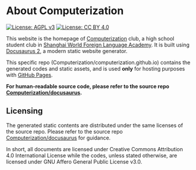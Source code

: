 # About Computerization

[![License: AGPL v3](https://img.shields.io/badge/License-AGPL%20v3-blue.svg)](https://www.gnu.org/licenses/agpl-3.0)
[![License: CC BY 4.0](https://img.shields.io/badge/License-CC%20BY%204.0-lightgrey.svg)](https://creativecommons.org/licenses/by/4.0/)

This website is the homepage of [Computerization](https://github.com/Computerization) club, a high school student club in [Shanghai World Foreign Language Academy](http://www.wflms.cn). It is built using [Docusaurus 2](https://v2.docusaurus.io/), a modern static website generator.

This specific repo (Computerization/computerization.github.io) contains the generated codes and static assets, and is used **only** for hosting purposes with [GitHub Pages](https://pages.github.com/). 

**For human-readable source code, please refer to the source repo [Computerization/docusaurus](https://github.com/Computerization/docusaurus).**

## Licensing

The generated static contents are distributed under the same licenses of the source repo. Please refer to the source repo [Computerization/docusaurus](https://github.com/Computerization/docusaurus) for guidance.

In short, all documents are licensed under Creative Commons Attribution 4.0 International License while the codes, unless stated otherwise, are licensed under GNU Affero General Public License v3.0.
